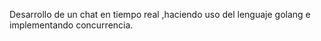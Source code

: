 Desarrollo de un chat en tiempo real ,haciendo uso del lenguaje golang e implementando concurrencia.
